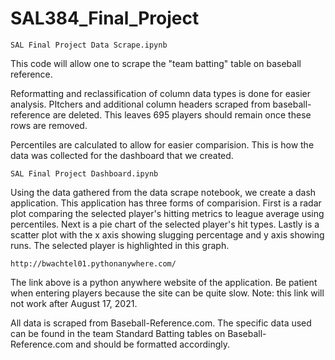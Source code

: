 # SAL384_Final_Project
 
`SAL Final Project Data Scrape.ipynb`

This code will allow one to scrape the "team batting" table on baseball reference. 

Reformatting and reclassification of column data types is done for easier analysis. PItchers and additional column headers scraped from baseball-reference are deleted. This leaves 695 players should remain once these rows are removed.

Percentiles are calculated to allow for easier comparision. This is how the data was collected for the dashboard that we created.

`SAL Final Project Dashboard.ipynb`

Using the data gathered from the data scrape notebook, we create a dash application. This application has three forms of comparision. First is a radar plot comparing the selected player's hitting metrics to league average using percentiles. Next is a pie chart of the selected player's hit types. Lastly is a scatter plot with the x axis showing slugging percentage and y axis showing runs. The selected player is highlighted in this graph.

`http://bwachtel01.pythonanywhere.com/` 

The link above is a python anywhere website of the application. Be patient when entering players because the site can be quite slow. Note: this link will not work after August 17, 2021.

All data is scraped from Baseball-Reference.com. The specific data used can be found in the team Standard Batting tables on Baseball-Reference.com and should be formatted accordingly.  


